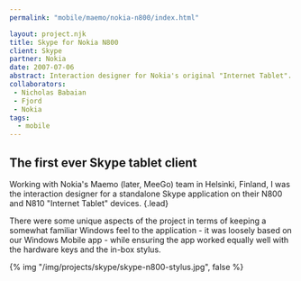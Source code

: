 ```yaml
---
permalink: "mobile/maemo/nokia-n800/index.html"

layout: project.njk
title: Skype for Nokia N800
client: Skype
partner: Nokia
date: 2007-07-06
abstract: Interaction designer for Nokia's original "Internet Tablet".
collaborators:
 - Nicholas Babaian
 - Fjord
 - Nokia
tags:
  - mobile
---
```


## The first ever Skype tablet client

Working with Nokia's Maemo (later, MeeGo) team in Helsinki, Finland, I was the
interaction designer for a standalone Skype application on their N800 and N810
"Internet Tablet" devices.
{.lead}

There were some unique aspects of the project in terms of keeping a somewhat
familiar Windows feel to  the application - it was loosely based on our Windows
Mobile app - while ensuring the app worked equally well with the hardware keys
and the in-box stylus.

{% img "/img/projects/skype/skype-n800-stylus.jpg", false %}
